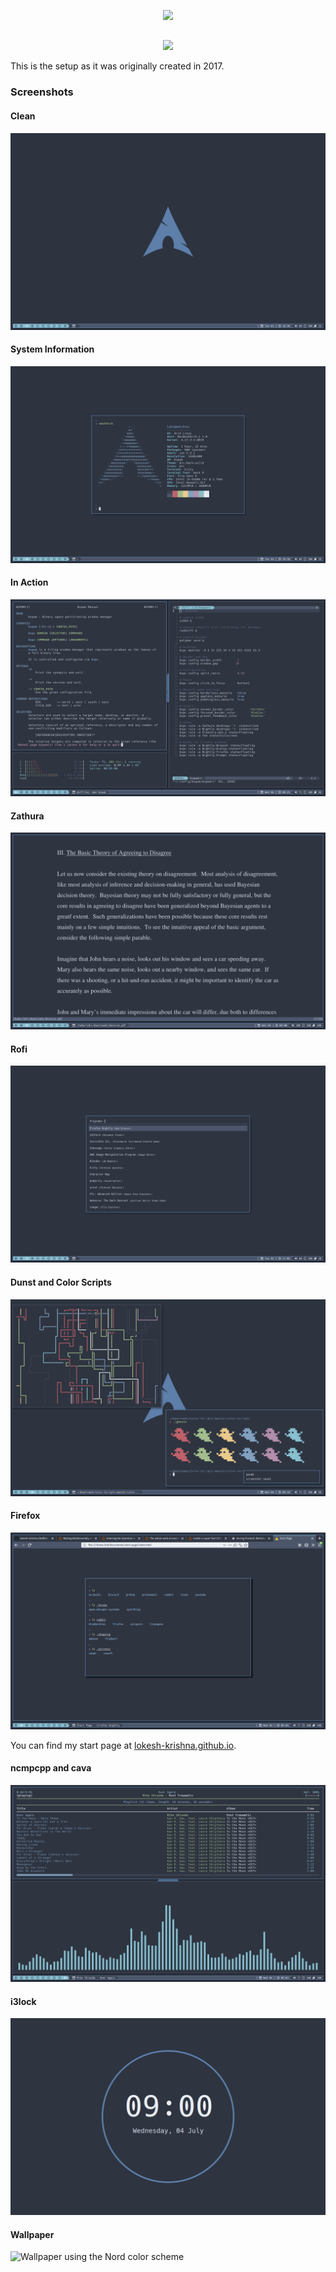 <p align="center">
    <img src="https://github.com/lokesh-krishna/dotfiles/blob/main/nord-v1/images/hero.png" width="1920" />
    <h2 align="center"></h2>
</p>

<p align="center">
    <a href="https://nordtheme.com">
        <img src="https://github.com/lokesh-krishna/dotfiles/blob/main/images/inspired-by-nord.svg" />
    </a>
</p>

This is the setup as it was originally created in 2017.

### Screenshots
#### Clean
![Screenshot of clean desktop](/nord-v1/images/clean.png)
#### System Information
![neofetch](/nord-v1/images/sysinfo.png)
#### In Action
![Multiple windows](/nord-v1/images/action.png)
#### Zathura
![Zathura](/nord-v1/images/zathura.png)
#### Rofi
![Rofi](/nord-v1/images/rofi.png)
#### Dunst and Color Scripts
![Notification and a couple of color scripts](/nord-v1/images/colors.png)
#### Firefox
![Firefox showing my custom start page](/nord-v1/images/firefox.png)

You can find my start page at [lokesh-krishna.github.io](https://github.com/lokesh-krishna/lokesh-krishna.github.io).

#### ncmpcpp and cava
![Music](/nord-v1/images/music.png)

#### i3lock
![Lock screen](/nord-v1/images/lock.png)

#### Wallpaper
![Wallpaper using the Nord color scheme](/nord-v1/images/nord-arch.png)
